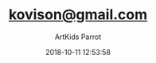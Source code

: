 ---
index: 5083
title: "kovison@gmail.com"
subtitle: ""
author: "ArtKids Parrot"
date: "2018-10-11 12:53:58"
excerpt: ""
content: "kovison@gmail.com
Rainbow Colours Rhythms"
status: "published"
comment_status: "closed"
modified: "2018-10-11 12:53:58"
type: "flamingo_contact"
comment_count: 0
categories: []
tags: []
---